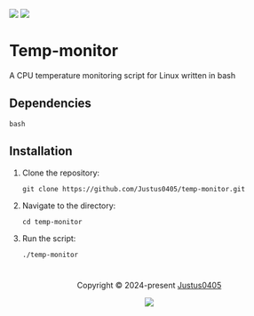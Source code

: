 <p align="left">
    <!-- Discord Badge -->
    <a href="https://discord.justus0405.com/"><img src="https://img.shields.io/discord/1370519315400495234?logo=Discord&colorA=1e1e2e&colorB=a6e3a1&style=for-the-badge"></a>
    <!-- Stars Badge -->
    <a href="https://github.com/Justus0405/temp-monitor/stargazers"><img src="https://img.shields.io/github/stars/Justus0405/temp-monitor?colorA=1e1e2e&colorB=b7bdf8&style=for-the-badge"></a>
</p>

# Temp-monitor

A CPU temperature monitoring script for Linux written in bash

## Dependencies

```plaintext
bash
```

## Installation

1. Clone the repository:

   ```shell
   git clone https://github.com/Justus0405/temp-monitor.git
   ```

2. Navigate to the directory:

   ```shell
   cd temp-monitor
   ```

3. Run the script:
   ```shell
   ./temp-monitor
   ```

#

<p align="center">
	Copyright &copy; 2024-present <a href="https://github.com/Justus0405" target="_blank">Justus0405</a>
</p>

<p align="center">
	<a href="https://github.com/Justus0405/temp-monitor/blob/main/LICENSE"><img src="https://img.shields.io/github/license/Justus0405/temp-monitor?logo=Github&colorA=1e1e2e&colorB=cba6f7&style=for-the-badge"></a>
</p>
